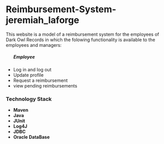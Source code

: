 
<h1> Reimbursement-System-jeremiah_laforge </h1>
<p>
This website is a model of a reimbursement system for the employees of Dark Owl Records in which the folowing functionality is available to the employees and managers:
<ul>
<h5>Employee</h5>
<li>
    Log in and log out
</li>
<li>
    Update profile
</li>
<li>
    Request a reimbursement
</li>
<li>
    view pending reimbursements
</li>
</ul>
</p>
<p>
<h3>Technology Stack</h3>
<ul>
<strong>
<li>
Maven
</li>
<li>Java
</li>
<li>
JUnit
</li>
<li>
Log4J
</li>
<li>
JDBC
</li>
<li>
Oracle DataBase
</li>
</strong>
</ul>
</p>
